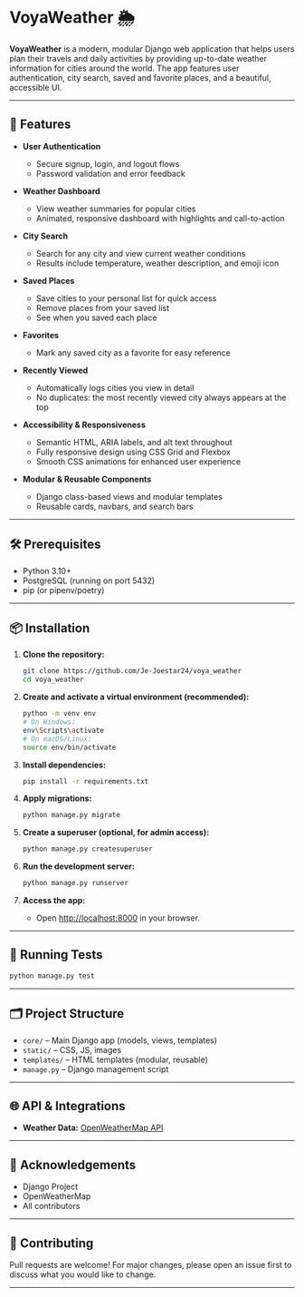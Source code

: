 # VoyaWeather 🌦️

**VoyaWeather** is a modern, modular Django web application that helps users plan their travels and daily activities by providing up-to-date weather information for cities around the world. The app features user authentication, city search, saved and favorite places, and a beautiful, accessible UI.

---

## 🚀 Features

- **User Authentication**
  - Secure signup, login, and logout flows
  - Password validation and error feedback

- **Weather Dashboard**
  - View weather summaries for popular cities
  - Animated, responsive dashboard with highlights and call-to-action

- **City Search**
  - Search for any city and view current weather conditions
  - Results include temperature, weather description, and emoji icon

- **Saved Places**
  - Save cities to your personal list for quick access
  - Remove places from your saved list
  - See when you saved each place

- **Favorites**
  - Mark any saved city as a favorite for easy reference

- **Recently Viewed**
  - Automatically logs cities you view in detail
  - No duplicates: the most recently viewed city always appears at the top

- **Accessibility & Responsiveness**
  - Semantic HTML, ARIA labels, and alt text throughout
  - Fully responsive design using CSS Grid and Flexbox
  - Smooth CSS animations for enhanced user experience

- **Modular & Reusable Components**
  - Django class-based views and modular templates
  - Reusable cards, navbars, and search bars

---

## 🛠️ Prerequisites

- Python 3.10+
- PostgreSQL (running on port 5432)
- pip (or pipenv/poetry)

---

## 📦 Installation

1. **Clone the repository:**
   ```bash
   git clone https://github.com/Je-Joestar24/voya_weather
   cd voya_weather
   ```

2. **Create and activate a virtual environment (recommended):**
   ```bash
   python -m venv env
   # On Windows:
   env\Scripts\activate
   # On macOS/Linux:
   source env/bin/activate
   ```

3. **Install dependencies:**
   ```bash
   pip install -r requirements.txt
   ```

4. **Apply migrations:**
   ```bash
   python manage.py migrate
   ```

5. **Create a superuser (optional, for admin access):**
   ```bash
   python manage.py createsuperuser
   ```

6. **Run the development server:**
   ```bash
   python manage.py runserver
   ```

7. **Access the app:**
   - Open [http://localhost:8000](http://localhost:8000) in your browser.

---

## 🧪 Running Tests

```bash
python manage.py test
```

---

## 🗂️ Project Structure

- `core/` – Main Django app (models, views, templates)
- `static/` – CSS, JS, images
- `templates/` – HTML templates (modular, reusable)
- `manage.py` – Django management script

---

## 🌐 API & Integrations

- **Weather Data:** [OpenWeatherMap API](https://openweathermap.org/api)

---

## 🙏 Acknowledgements

- Django Project
- OpenWeatherMap
- All contributors

---

## 📣 Contributing

Pull requests are welcome! For major changes, please open an issue first to discuss what you would like to change.

---